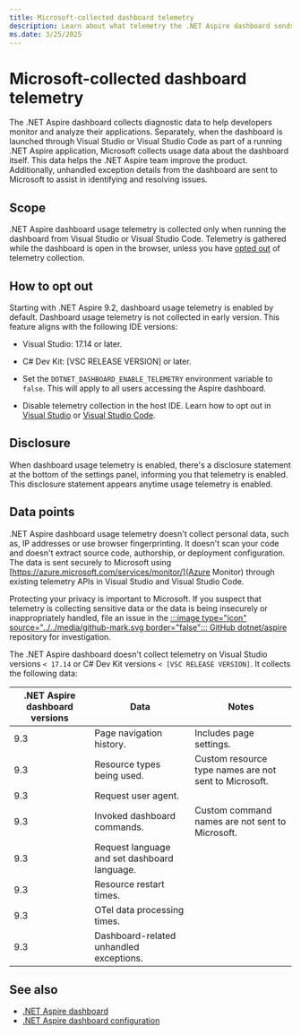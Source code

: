```yaml
---
title: Microsoft-collected dashboard telemetry
description: Learn about what telemetry the .NET Aspire dashboard sends and how to opt out.
ms.date: 3/25/2025
---
```


# Microsoft-collected dashboard telemetry

The .NET Aspire dashboard collects diagnostic data to help developers monitor and analyze their applications. Separately, when the dashboard is launched through Visual Studio or Visual Studio Code as part of a running .NET Aspire application, Microsoft collects usage data about the dashboard itself. This data helps the .NET Aspire team improve the product. Additionally, unhandled exception details from the dashboard are sent to Microsoft to assist in identifying and resolving issues.

## Scope

.NET Aspire dashboard usage telemetry is collected only when running the dashboard from Visual Studio or Visual Studio Code. Telemetry is gathered while the dashboard is open in the browser, unless you have [opted out](#how-to-opt-out) of telemetry collection.

## How to opt out

Starting with .NET Aspire 9.2, dashboard usage telemetry is enabled by default. Dashboard usage telemetry is not collected in early version. This feature aligns with the following IDE versions:

- Visual Studio: 17.14 or later.
- C# Dev Kit: [VSC RELEASE VERSION] or later.

- Set the `DOTNET_DASHBOARD_ENABLE_TELEMETRY` environment variable to `false`. This will apply to all users accessing the Aspire dashboard.
- Disable telemetry collection in the host IDE. Learn how to opt out in [Visual Studio](/visualstudio/ide/visual-studio-experience-improvement-program) or [Visual Studio Code](https://code.visualstudio.com/docs/configure/telemetry#_disable-telemetry-reporting).

## Disclosure

When dashboard usage telemetry is enabled, there's a disclosure statement at the bottom of the settings panel, informing you that telemetry is enabled. This disclosure statement appears anytime usage telemetry is enabled.

## Data points

.NET Aspire dashboard usage telemetry doesn't collect personal data, such as, IP addresses or use browser fingerprinting. It doesn't scan your code and doesn't extract source code, authorship, or deployment configuration. The data is sent securely to Microsoft using [https://azure.microsoft.com/services/monitor/](Azure Monitor) through existing telemetry APIs in Visual Studio and Visual Studio Code.

Protecting your privacy is important to Microsoft. If you suspect that telemetry is collecting sensitive data or the data is being insecurely or inappropriately handled, file an issue in the [:::image type="icon" source="../../media/github-mark.svg border="false"::: GitHub dotnet/aspire](https://github.com/dotnet/aspire) repository for investigation.

The .NET Aspire dashboard doesn't collect telemetry on Visual Studio versions `< 17.14` or C# Dev Kit versions `< [VSC RELEASE VERSION]`. It collects the following data:

| .NET Aspire dashboard versions | Data | Notes |
|--|--|--|
| 9.3 | Page navigation history. | Includes page settings. |
| 9.3 | Resource types being used. | Custom resource type names are not sent to Microsoft. |
| 9.3 | Request user agent. |  |
| 9.3 | Invoked dashboard commands. | Custom command names are not sent to Microsoft. |
| 9.3 | Request language and set dashboard language. |  |
| 9.3 | Resource restart times. |  |
| 9.3 | OTel data processing times. |  |
| 9.3 | Dashboard-related unhandled exceptions. |  |

## See also

- [.NET Aspire dashboard](overview.md)
- [.NET Aspire dashboard configuration](configuration.md)
